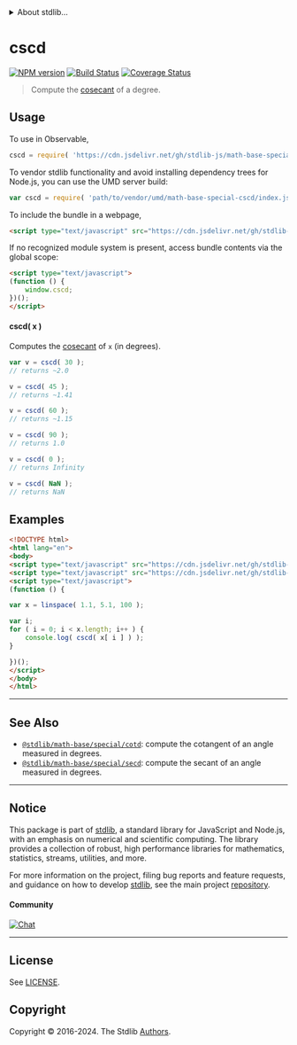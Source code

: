<!--

@license Apache-2.0

Copyright (c) 2024 The Stdlib Authors.

Licensed under the Apache License, Version 2.0 (the "License");
you may not use this file except in compliance with the License.
You may obtain a copy of the License at

   http://www.apache.org/licenses/LICENSE-2.0

Unless required by applicable law or agreed to in writing, software
distributed under the License is distributed on an "AS IS" BASIS,
WITHOUT WARRANTIES OR CONDITIONS OF ANY KIND, either express or implied.
See the License for the specific language governing permissions and
limitations under the License.

-->


<details>
  <summary>
    About stdlib...
  </summary>
  <p>We believe in a future in which the web is a preferred environment for numerical computation. To help realize this future, we've built stdlib. stdlib is a standard library, with an emphasis on numerical and scientific computation, written in JavaScript (and C) for execution in browsers and in Node.js.</p>
  <p>The library is fully decomposable, being architected in such a way that you can swap out and mix and match APIs and functionality to cater to your exact preferences and use cases.</p>
  <p>When you use stdlib, you can be absolutely certain that you are using the most thorough, rigorous, well-written, studied, documented, tested, measured, and high-quality code out there.</p>
  <p>To join us in bringing numerical computing to the web, get started by checking us out on <a href="https://github.com/stdlib-js/stdlib">GitHub</a>, and please consider <a href="https://opencollective.com/stdlib">financially supporting stdlib</a>. We greatly appreciate your continued support!</p>
</details>

# cscd

[![NPM version][npm-image]][npm-url] [![Build Status][test-image]][test-url] [![Coverage Status][coverage-image]][coverage-url] <!-- [![dependencies][dependencies-image]][dependencies-url] -->

> Compute the [cosecant][cosecant] of a degree.



<section class="usage">

## Usage

To use in Observable,

```javascript
cscd = require( 'https://cdn.jsdelivr.net/gh/stdlib-js/math-base-special-cscd@umd/browser.js' )
```

To vendor stdlib functionality and avoid installing dependency trees for Node.js, you can use the UMD server build:

```javascript
var cscd = require( 'path/to/vendor/umd/math-base-special-cscd/index.js' )
```

To include the bundle in a webpage,

```html
<script type="text/javascript" src="https://cdn.jsdelivr.net/gh/stdlib-js/math-base-special-cscd@umd/browser.js"></script>
```

If no recognized module system is present, access bundle contents via the global scope:

```html
<script type="text/javascript">
(function () {
    window.cscd;
})();
</script>
```

#### cscd( x )

Computes the [cosecant][cosecant] of `x` (in degrees).

```javascript
var v = cscd( 30 );
// returns ~2.0

v = cscd( 45 );
// returns ~1.41

v = cscd( 60 );
// returns ~1.15

v = cscd( 90 );
// returns 1.0

v = cscd( 0 );
// returns Infinity

v = cscd( NaN );
// returns NaN
```

</section>

<!-- /.usage -->

<section class="examples">

## Examples

<!-- eslint no-undef: "error" -->

```html
<!DOCTYPE html>
<html lang="en">
<body>
<script type="text/javascript" src="https://cdn.jsdelivr.net/gh/stdlib-js/array-base-linspace@umd/browser.js"></script>
<script type="text/javascript" src="https://cdn.jsdelivr.net/gh/stdlib-js/math-base-special-cscd@umd/browser.js"></script>
<script type="text/javascript">
(function () {

var x = linspace( 1.1, 5.1, 100 );

var i;
for ( i = 0; i < x.length; i++ ) {
    console.log( cscd( x[ i ] ) );
}

})();
</script>
</body>
</html>
```

</section>

<!-- /.examples -->

<!-- C interface documentation. -->



<!-- Section for related `stdlib` packages. Do not manually edit this section, as it is automatically populated. -->

<section class="related">

* * *

## See Also

-   <span class="package-name">[`@stdlib/math-base/special/cotd`][@stdlib/math/base/special/cotd]</span><span class="delimiter">: </span><span class="description">compute the cotangent of an angle measured in degrees.</span>
-   <span class="package-name">[`@stdlib/math-base/special/secd`][@stdlib/math/base/special/secd]</span><span class="delimiter">: </span><span class="description">compute the secant of an angle measured in degrees.</span>

</section>

<!-- /.related -->

<!-- Section for all links. Make sure to keep an empty line after the `section` element and another before the `/section` close. -->


<section class="main-repo" >

* * *

## Notice

This package is part of [stdlib][stdlib], a standard library for JavaScript and Node.js, with an emphasis on numerical and scientific computing. The library provides a collection of robust, high performance libraries for mathematics, statistics, streams, utilities, and more.

For more information on the project, filing bug reports and feature requests, and guidance on how to develop [stdlib][stdlib], see the main project [repository][stdlib].

#### Community

[![Chat][chat-image]][chat-url]

---

## License

See [LICENSE][stdlib-license].


## Copyright

Copyright &copy; 2016-2024. The Stdlib [Authors][stdlib-authors].

</section>

<!-- /.stdlib -->

<!-- Section for all links. Make sure to keep an empty line after the `section` element and another before the `/section` close. -->

<section class="links">

[npm-image]: http://img.shields.io/npm/v/@stdlib/math-base-special-cscd.svg
[npm-url]: https://npmjs.org/package/@stdlib/math-base-special-cscd

[test-image]: https://github.com/stdlib-js/math-base-special-cscd/actions/workflows/test.yml/badge.svg?branch=main
[test-url]: https://github.com/stdlib-js/math-base-special-cscd/actions/workflows/test.yml?query=branch:main

[coverage-image]: https://img.shields.io/codecov/c/github/stdlib-js/math-base-special-cscd/main.svg
[coverage-url]: https://codecov.io/github/stdlib-js/math-base-special-cscd?branch=main

<!--

[dependencies-image]: https://img.shields.io/david/stdlib-js/math-base-special-cscd.svg
[dependencies-url]: https://david-dm.org/stdlib-js/math-base-special-cscd/main

-->

[chat-image]: https://img.shields.io/gitter/room/stdlib-js/stdlib.svg
[chat-url]: https://app.gitter.im/#/room/#stdlib-js_stdlib:gitter.im

[stdlib]: https://github.com/stdlib-js/stdlib

[stdlib-authors]: https://github.com/stdlib-js/stdlib/graphs/contributors

[umd]: https://github.com/umdjs/umd
[es-module]: https://developer.mozilla.org/en-US/docs/Web/JavaScript/Guide/Modules

[deno-url]: https://github.com/stdlib-js/math-base-special-cscd/tree/deno
[deno-readme]: https://github.com/stdlib-js/math-base-special-cscd/blob/deno/README.md
[umd-url]: https://github.com/stdlib-js/math-base-special-cscd/tree/umd
[umd-readme]: https://github.com/stdlib-js/math-base-special-cscd/blob/umd/README.md
[esm-url]: https://github.com/stdlib-js/math-base-special-cscd/tree/esm
[esm-readme]: https://github.com/stdlib-js/math-base-special-cscd/blob/esm/README.md
[branches-url]: https://github.com/stdlib-js/math-base-special-cscd/blob/main/branches.md

[stdlib-license]: https://raw.githubusercontent.com/stdlib-js/math-base-special-cscd/main/LICENSE

[cosecant]: https://en.wikipedia.org/wiki/Inverse_trigonometric_functions

<!-- <related-links> -->

[@stdlib/math/base/special/cotd]: https://github.com/stdlib-js/math-base-special-cotd/tree/umd

[@stdlib/math/base/special/secd]: https://github.com/stdlib-js/math-base-special-secd/tree/umd

<!-- </related-links> -->

</section>

<!-- /.links -->
